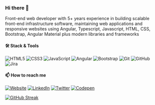 ### Hi there 👋

Front-end web developer with 5+ years experience in  building scalable front-end infrastructure software, maintaining web applications and responsive websites using Angular, Typescript, Javascript, HTML, CSS, Bootstrap, Angular Material plus modern libraries
and frameworks



#### :hammer_and_wrench: Stack & Tools

![HTML5](https://img.shields.io/badge/HTML5-05122A.svg?style=flat&logo=html5)
![CSS3](https://img.shields.io/badge/CSS3-05122A.svg?style=flat&logo=css3)
![JavaScript](https://img.shields.io/badge/JavaScript-05122A.svg?style=flat&logo=javascript)
![Angular](https://img.shields.io/badge/Angular-05122A.svg?style=flat&logo=angular)
![Bootstrap](https://img.shields.io/badge/Bootstrap-05122A.svg?style=flat&logo=bootstrap)
![Git](https://img.shields.io/badge/Git-05122A.svg?style=flat&logo=git)
![GitHub](https://img.shields.io/badge/GitHub-05122A.svg?style=flat&logo=github)
![Jira](https://img.shields.io/badge/Jira-05122A.svg?style=flat&logo=jira)


#### 📫 How to reach me

[![Website](https://img.shields.io/badge/Website-E96479.svg?&style=flat-square&logo=website&logoColor=white)](https://nikhilrajnair.github.io/portfolio)
[![LinkedIn](https://img.shields.io/badge/LinkedIn-0077B5.svg?&style=flat-square&logo=linkedin&logoColor=white)](https://www.linkedin.com/in/nikhilrajnair)
[![Twitter](https://img.shields.io/badge/Twitter-1C9CEA.svg?&style=flat-square&logo=twitter&logoColor=white)](https://twitter.com/nikhilraj_a)
[![Codepen](https://img.shields.io/badge/Codepen.io-1C9CEA.svg?&style=flat-square&logo=codepen&logoColor=white)](https://codepen.io/nikhilrajnair)

[![GitHub Streak](https://streak-stats.demolab.com?user=nikhilrajnair&theme=github-dark&hide_border=true)](https://git.io/streak-stats)


<!--
**nikhilrajnair/nikhilrajnair** is a ✨ _special_ ✨ repository because its `README.md` (this file) appears on your GitHub profile.

Here are some ideas to get you started:

- 🔭 I’m currently working on ...
- 🌱 I’m currently learning ...
- 👯 I’m looking to collaborate on ...
- 🤔 I’m looking for help with ...
- 💬 Ask me about ...
- 📫 How to reach me: ...
- 😄 Pronouns: ...
- ⚡ Fun fact: ...
-->
